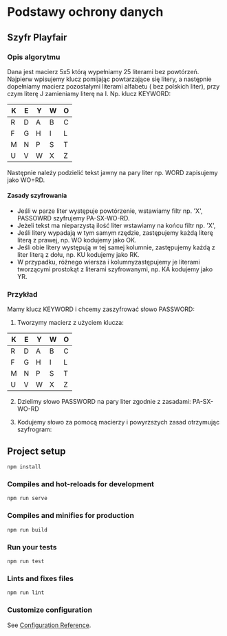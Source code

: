 # Podstawy ochrony danych

## Szyfr Playfair

### Opis algorytmu
Dana jest macierz 5x5 którą wypełniamy 25 literami bez powtórzeń. Najpierw wpisujemy klucz pomijając powtarzające się litery, a następnie dopełniamy macierz pozostałymi literami alfabetu ( bez polskich liter), przy czym literę J zamieniamy literę na I. Np. klucz KEYWORD:

|K|E|Y|W|O|
|-|-|-|-|-|
|R|D|A|B|C|
|F|G|H|I|L|
|M|N|P|S|T|
|U|V|W|X|Z|

Następnie należy podzielić tekst jawny na pary liter np. WORD zapisujemy jako WO=RD.

#### Zasady szyfrowania
- Jeśli w parze liter występuje powtórzenie, wstawiamy filtr np. 'X', PASSOWRD szyfrujemy PA-SX-WO-RD.
- Jeżeli tekst ma nieparzystą ilość liter wstawiamy na końcu filtr np. 'X', 
- Jeśli litery wypadają w tym samym rzędzie, zastępujemy każdą literę literą z prawej, np. WO kodujemy jako OK.
- Jeśli obie litery występują w tej samej kolumnie, zastępujemy każdą z liter literą z dołu, np. KU kodujemy jako RK. 
- W przypadku, różnego wiersza i kolumnyzastępujemy je literami tworzącymi prostokąt z literami szyfrowanymi, np. KA kodujemy jako YR.

### Przykład
Mamy klucz KEYWORD i chcemy zaszyfrować słowo PASSWORD:
1. Tworzymy macierz z użyciem klucza:

|K|E|Y|W|O|
|-|-|-|-|-|
|R|D|A|B|C|
|F|G|H|I|L|
|M|N|P|S|T|
|U|V|W|X|Z|

2. Dzielimy słowo PASSWORD na pary liter zgodnie z zasadami:
PA-SX-WO-RD

3. Kodujemy słowo za pomocą macierzy i powyrzszych zasad otrzymując szyfrogram: 
## Project setup
```
npm install
```

### Compiles and hot-reloads for development
```
npm run serve
```

### Compiles and minifies for production
```
npm run build
```

### Run your tests
```
npm run test
```

### Lints and fixes files
```
npm run lint
```

### Customize configuration
See [Configuration Reference](https://cli.vuejs.org/config/).
